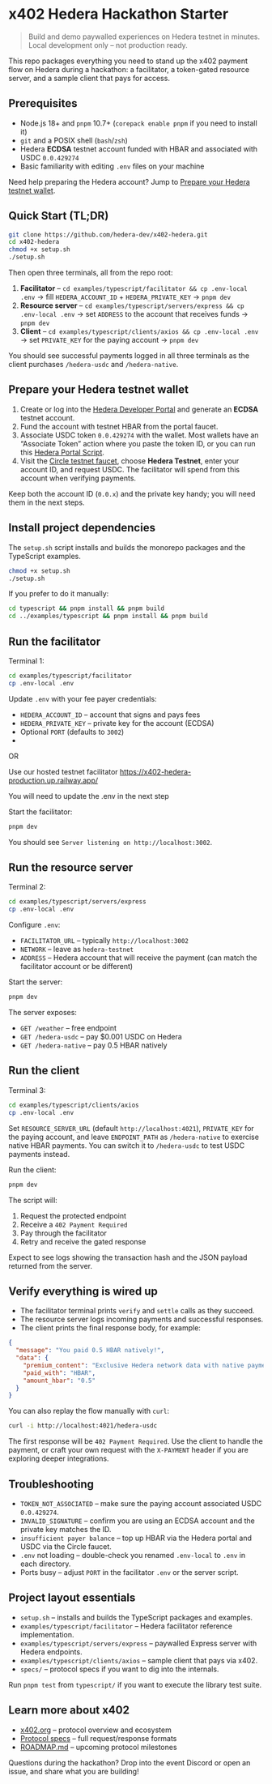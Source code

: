 # x402 Hedera Hackathon Starter

> Build and demo paywalled experiences on Hedera testnet in minutes. Local development only – not production ready.

This repo packages everything you need to stand up the x402 payment flow on Hedera during a hackathon: a facilitator, a token-gated resource server, and a sample client that pays for access.

## Prerequisites

- Node.js 18+ and `pnpm` 10.7+ (`corepack enable pnpm` if you need to install it)
- `git` and a POSIX shell (`bash`/`zsh`)
- Hedera **ECDSA** testnet account funded with HBAR and associated with USDC `0.0.429274`
- Basic familiarity with editing `.env` files on your machine

Need help preparing the Hedera account? Jump to [Prepare your Hedera testnet wallet](#prepare-your-hedera-testnet-wallet).

## Quick Start (TL;DR)

```bash
git clone https://github.com/hedera-dev/x402-hedera.git
cd x402-hedera
chmod +x setup.sh
./setup.sh
```

Then open three terminals, all from the repo root:

1. **Facilitator** – `cd examples/typescript/facilitator && cp .env-local .env` → fill `HEDERA_ACCOUNT_ID` + `HEDERA_PRIVATE_KEY` → `pnpm dev`
2. **Resource server** – `cd examples/typescript/servers/express && cp .env-local .env` → set `ADDRESS` to the account that receives funds → `pnpm dev`
3. **Client** – `cd examples/typescript/clients/axios && cp .env-local .env` → set `PRIVATE_KEY` for the paying account → `pnpm dev`

You should see successful payments logged in all three terminals as the client purchases `/hedera-usdc` and `/hedera-native`.

## Prepare your Hedera testnet wallet

1. Create or log into the [Hedera Developer Portal](https://portal.hedera.com) and generate an **ECDSA** testnet account.
2. Fund the account with testnet HBAR from the portal faucet.
3. Associate USDC token `0.0.429274` with the wallet. Most wallets have an “Associate Token” action where you paste the token ID, or you can run this [Hedera Portal Script](<https://portal.hedera.com/playground?code=const%20%7B%0A%20%20%20%20AccountId%2C%0A%20%20%20%20PrivateKey%2C%0A%20%20%20%20Client%2C%0A%20%20%20%20TokenAssociateTransaction%0A%20%20%7D%20%3D%20require(%22%40hashgraph%2Fsdk%22)%3B%20%2F%2F%20v2.64.5%0A%0Aasync%20function%20main()%20%7B%0A%20%20let%20client%3B%0A%20%20try%20%7B%0A%20%20%20%20%2F%2F%20Your%20account%20ID%20and%20private%20key%20from%20string%20value%0A%20%20%20%20const%20MY_ACCOUNT_ID%20%3D%20AccountId.fromString(%22%3CAccountId%3E%22)%3B%0A%20%20%20%20const%20MY_PRIVATE_KEY%20%3D%20PrivateKey.fromStringECDSA(%22%3CPrivateKey%3E%22)%3B%0A%0A%20%20%20%20%2F%2F%20Pre-configured%20client%20for%20testnet%0A%20%20%20%20client%20%3D%20Client.forTestnet()%3B%0A%0A%20%20%20%20%2F%2FSet%20the%20operator%20with%20the%20account%20ID%20and%20private%20key%0A%20%20%20%20client.setOperator(MY_ACCOUNT_ID%2C%20MY_PRIVATE_KEY)%3B%0A%0A%20%20%20%20%2F%2F%20Start%20your%20code%20here%0A%20%20%20%20const%20tokenId%20%3D%20'0.0.429274'%0A%20%20%20%20%0A%20%20%20%20%2F%2FAssociate%20a%20token%20to%20an%20account%20and%20freeze%20the%20unsigned%20transaction%20for%20signing%0A%20%20%20%20const%20txTokenAssociate%20%3D%20await%20new%20TokenAssociateTransaction()%0A%20%20%20%20%20%20.setAccountId(MY_ACCOUNT_ID)%0A%20%20%20%20%20%20.setTokenIds(%5BtokenId%5D)%20%2F%2FFill%20in%20the%20token%20ID%0A%20%20%20%20%20%20.freezeWith(client)%3B%0A%0A%20%20%20%20%2F%2FSign%20with%20the%20private%20key%20of%20the%20account%20that%20is%20being%20associated%20to%20a%20token%20%0A%20%20%20%20const%20signTxTokenAssociate%20%3D%20await%20txTokenAssociate.sign(MY_PRIVATE_KEY)%3B%0A%0A%20%20%20%20%2F%2FSubmit%20the%20transaction%20to%20a%20Hedera%20network%20%20%20%20%0A%20%20%20%20const%20txTokenAssociateResponse%20%3D%20await%20signTxTokenAssociate.execute(client)%3B%0A%0A%20%20%20%20%2F%2FRequest%20the%20receipt%20of%20the%20transaction%0A%20%20%20%20const%20receiptTokenAssociateTx%20%3D%20await%20txTokenAssociateResponse.getReceipt(client)%3B%0A%0A%20%20%20%20%2F%2FGet%20the%20transaction%20consensus%20status%0A%20%20%20%20const%20statusTokenAssociateTx%20%3D%20receiptTokenAssociateTx.status%3B%0A%0A%20%20%20%20%2F%2FGet%20the%20Transaction%20ID%0A%20%20%20%20const%20txTokenAssociateId%20%3D%20txTokenAssociateResponse.transactionId.toString()%3B%0A%0A%20%20%20%20console.log(%22---------------------------------%20Token%20Associate%20---------------------------------%22)%3B%0A%20%20%20%20console.log(%22Receipt%20status%20%20%20%20%20%20%20%20%20%20%20%3A%22%2C%20statusTokenAssociateTx.toString())%3B%0A%20%20%20%20console.log(%22Transaction%20ID%20%20%20%20%20%20%20%20%20%20%20%3A%22%2C%20txTokenAssociateId)%3B%0A%20%20%20%20console.log(%22Hashscan%20URL%20%20%20%20%20%20%20%20%20%20%20%20%20%3A%22%2C%20%22https%3A%2F%2Fhashscan.io%2Ftestnet%2Ftransaction%2F%22%20%2B%20txTokenAssociateId)%3B%0A%20%20%20%20%20%20%0A%20%20%7D%20catch%20(error)%20%7B%0A%20%20%20%20console.error(error)%3B%0A%20%20%7D%20finally%20%7B%0A%20%20%20%20if%20(client)%20client.close()%3B%0A%20%20%7D%0A%7D%0A%0Amain()%3B%0A&language=javascript>).
4. Visit the [Circle testnet faucet](https://faucet.circle.com), choose **Hedera Testnet**, enter your account ID, and request USDC. The facilitator will spend from this account when verifying payments.

Keep both the account ID (`0.0.x`) and the private key handy; you will need them in the next steps.

## Install project dependencies

The `setup.sh` script installs and builds the monorepo packages and the TypeScript examples.

```bash
chmod +x setup.sh
./setup.sh
```

If you prefer to do it manually:

```bash
cd typescript && pnpm install && pnpm build
cd ../examples/typescript && pnpm install && pnpm build
```

## Run the facilitator

Terminal 1:

```bash
cd examples/typescript/facilitator
cp .env-local .env
```

Update `.env` with your fee payer credentials:

- `HEDERA_ACCOUNT_ID` – account that signs and pays fees
- `HEDERA_PRIVATE_KEY` – private key for the account (ECDSA)
- Optional `PORT` (defaults to `3002`)
- 

OR 

Use our hosted testnet facilitator https://x402-hedera-production.up.railway.app/

You will need to update the .env in the next step

Start the facilitator:

```bash
pnpm dev
```

You should see `Server listening on http://localhost:3002`.

## Run the resource server

Terminal 2:

```bash
cd examples/typescript/servers/express
cp .env-local .env
```

Configure `.env`:

- `FACILITATOR_URL` – typically `http://localhost:3002`
- `NETWORK` – leave as `hedera-testnet`
- `ADDRESS` – Hedera account that will receive the payment (can match the facilitator account or be different)

Start the server:

```bash
pnpm dev
```

The server exposes:

- `GET /weather` – free endpoint
- `GET /hedera-usdc` – pay $0.001 USDC on Hedera
- `GET /hedera-native` – pay 0.5 HBAR natively

## Run the client

Terminal 3:

```bash
cd examples/typescript/clients/axios
cp .env-local .env
```

Set `RESOURCE_SERVER_URL` (default `http://localhost:4021`), `PRIVATE_KEY` for the paying account, and leave `ENDPOINT_PATH` as `/hedera-native` to exercise native HBAR payments. You can switch it to `/hedera-usdc` to test USDC payments instead.

Run the client:

```bash
pnpm dev
```

The script will:

1. Request the protected endpoint
2. Receive a `402 Payment Required`
3. Pay through the facilitator
4. Retry and receive the gated response

Expect to see logs showing the transaction hash and the JSON payload returned from the server.

## Verify everything is wired up

- The facilitator terminal prints `verify` and `settle` calls as they succeed.
- The resource server logs incoming payments and successful responses.
- The client prints the final response body, for example:

```json
{
  "message": "You paid 0.5 HBAR natively!",
  "data": {
    "premium_content": "Exclusive Hedera network data with native payment",
    "paid_with": "HBAR",
    "amount_hbar": "0.5"
  }
}
```

You can also replay the flow manually with `curl`:

```bash
curl -i http://localhost:4021/hedera-usdc
```

The first response will be `402 Payment Required`. Use the client to handle the payment, or craft your own request with the `X-PAYMENT` header if you are exploring deeper integrations.

## Troubleshooting

- `TOKEN_NOT_ASSOCIATED` – make sure the paying account associated USDC `0.0.429274`.
- `INVALID_SIGNATURE` – confirm you are using an ECDSA account and the private key matches the ID.
- `insufficient payer balance` – top up HBAR via the Hedera portal and USDC via the Circle faucet.
- `.env` not loading – double-check you renamed `.env-local` to `.env` in each directory.
- Ports busy – adjust `PORT` in the facilitator `.env` or the server script.

## Project layout essentials

- `setup.sh` – installs and builds the TypeScript packages and examples.
- `examples/typescript/facilitator` – Hedera facilitator reference implementation.
- `examples/typescript/servers/express` – paywalled Express server with Hedera endpoints.
- `examples/typescript/clients/axios` – sample client that pays via x402.
- `specs/` – protocol specs if you want to dig into the internals.

Run `pnpm test` from `typescript/` if you want to execute the library test suite.

## Learn more about x402

- [x402.org](https://x402.org) – protocol overview and ecosystem
- [Protocol specs](./specs) – full request/response formats
- [ROADMAP.md](./ROADMAP.md) – upcoming protocol milestones

Questions during the hackathon? Drop into the event Discord or open an issue, and share what you are building!
